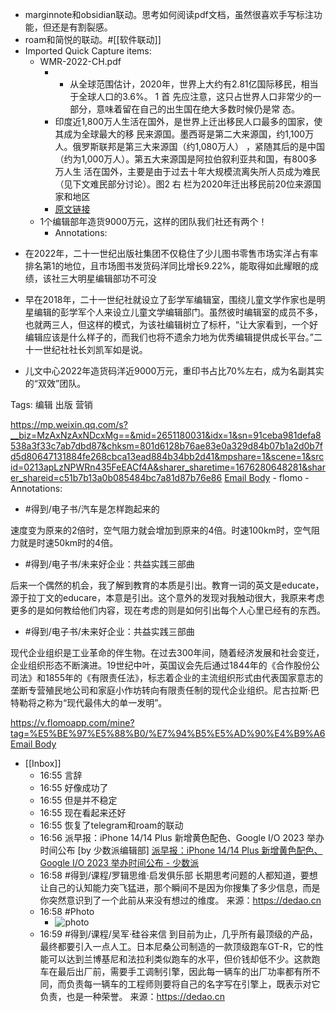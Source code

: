 - marginnote和obsidian联动。思考如何阅读pdf文档，虽然很喜欢手写标注功能，但还是有割裂感。
- roam和简悦的联动。#[[软件联动]]
- Imported Quick Capture items:
    - WMR-2022-CH.pdf
        - * 从全球范围估计，2020年，世界上大约有2.81亿国际移民，相当于全球人口的3.6%。 1 首 先应注意，这只占世界人口非常少的一部分，意味着留在自己的出生国在绝大多数时候仍是常 态。
        - 印度近1,800万人生活在国外，是世界上迁出移民人口最多的国家，使其成为全球最大的移 民来源国。墨西哥是第二大来源国，约1,100万人。俄罗斯联邦是第三大来源国（约1,080万人） ，紧随其后的是中国（约为1,000万人）。第五大来源国是阿拉伯叙利亚共和国，有800多万人生 活在国外，主要是由于过去十年大规模流离失所人员成为难民（见下文难民部分讨论）。图2 右 栏为2020年迁出移民前20位来源国家和地区
        - [原文链接](https://www.diigo.com/item/pdf/783rf/t0xe)
    - 1个编辑部年造货9000万元，这样的团队我们社还有两个！
        - Annotations:

* 在2022年，二十一世纪出版社集团不仅稳住了少儿图书零售市场实洋占有率排名第1的地位，且市场图书发货码洋同比增长9.22%，能取得如此耀眼的成绩，该社三大明星编辑部功不可没

* 早在2018年，二十一世纪社就设立了彭学军编辑室，围绕儿童文学作家也是明星编辑的彭学军个人来设立儿童文学编辑部门。虽然彼时编辑室的成员不多，也就两三人，但这样的模式，为该社编辑树立了标杆，“让大家看到，一个好编辑应该是什么样子的，而我们也将不遗余力地为优秀编辑提供成长平台。”二十一世纪社社长刘凯军如是说。

* 儿文中心2022年造货码洋近9000万元，重印书占比70%左右，成为名副其实的“双效”团队。

Tags: 编辑 出版 营销



https://mp.weixin.qq.com/s?__biz=MzAxNzAxNDcxMg==&mid=2651180031&idx=1&sn=91ceba981defa8538a3f33c7ab7dbd87&chksm=801d6128b76ae83e0a329d84b07b1a2d0b7fd5d80647131884fe268cbca13ead884b34bb2d41&mpshare=1&scene=1&srcid=0213apLzNPWRn435FeEACf4A&sharer_sharetime=1676280648281&sharer_shareid=c51b7b13a0b085484bc7a81d87b76e86 [Email Body](https://files.todoist.com/XBxxFjLM2dv-xBByhAumB_4nteyLaJBoZbFPFo3jvPBPMpyL3vroQ-Jbv2E8ZPnY/by/21878347/as/file.html)
    - flomo
        - Annotations:

* #得到/电子书/汽车是怎样跑起来的

速度变为原来的2倍时，空气阻力就会增加到原来的4倍。时速100km时，空气阻力就是时速50km时的4倍。

* #得到/电子书/未来好企业：共益实践三部曲

后来一个偶然的机会，我了解到教育的本质是引出。教育一词的英文是educate，源于拉丁文的educare，本意是引出。这个意外的发现对我触动很大，我原来考虑更多的是如何教给他们内容，现在考虑的则是如何引出每个人心里已经有的东西。

* #得到/电子书/未来好企业：共益实践三部曲

现代企业组织是工业革命的伴生物。在过去300年间，随着经济发展和社会变迁，企业组织形态不断演进。19世纪中叶，英国议会先后通过1844年的《合作股份公司法》和1855年的《有限责任法》，标志着企业的主流组织形式由代表国家意志的垄断专营殖民地公司和家庭小作坊转向有限责任制的现代企业组织。尼古拉斯·巴特勒将之称为“现代最伟大的单一发明”。



https://v.flomoapp.com/mine?tag=%E5%BE%97%E5%88%B0/%E7%94%B5%E5%AD%90%E4%B9%A6 [Email Body](https://files.todoist.com/pJ-q_RznTbgzDlcWWvSxbbw7GrOlPWj0nUWZjR1U5KwIwn4pK0UQaWJ56OzJhBiD/by/21878347/as/file.html)
- [[Inbox]]
    - 16:55 言辞
    - 16:55 好像成功了
    - 16:55 但是并不稳定
    - 16:55 现在看起来还好
    - 16:55 恢复了telegram和roam的联动
    - 16:56 派早报：iPhone 14/14 Plus 新增黄色配色、Google I/O 2023 举办时间公布 [by 少数派编辑部]
[派早报：iPhone 14/14 Plus 新增黄色配色、Google I/O 2023 举办时间公布 - 少数派](https://sspai.com/post/78707)
    - 16:58 #得到/课程/罗辑思维·启发俱乐部
长期思考问题的人都知道，要想让自己的认知能力突飞猛进，那个瞬间不是因为你搜集了多少信息，而是你突然意识到了一个此前从来没有想过的维度。
来源：https://dedao.cn
    - 16:58 #Photo
        - ![photo](https://firebasestorage.googleapis.com/v0/b/firescript-577a2.appspot.com/o/imgs%2Fapp%2Fxinyiheng%2FBkd66tgf9?alt=media&token=418f4474-17e3-4315-a4c2-b80318c6c309)
    - 16:59 #得到/课程/吴军·硅谷来信
到目前为止，几乎所有最顶级的产品，最终都要引入一点人工。日本尼桑公司制造的一款顶级跑车GT-R，它的性能可以达到兰博基尼和法拉利类似跑车的水平，但价钱却低不少。这款跑车在最后出厂前，需要手工调制引擎，因此每一辆车的出厂功率都有所不同，而负责每一辆车的工程师则要将自己的名字写在引擎上，既表示对它负责，也是一种荣誉。
来源：https://dedao.cn
